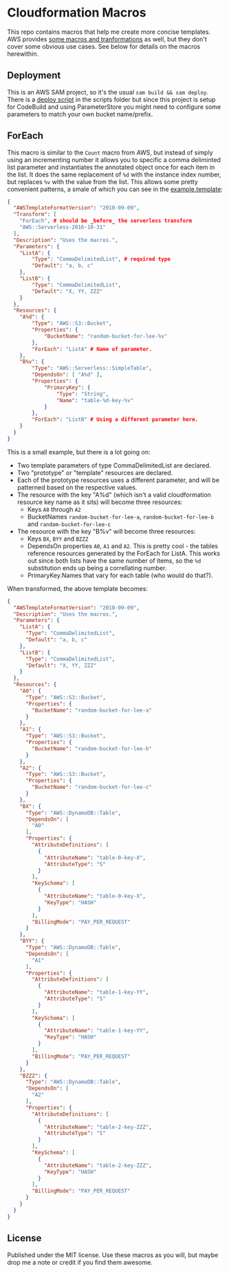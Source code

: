 # Cloudformation Macros

This repo contains macros that help me create more concise templates.  AWS provides [some macros and tranformations](https://github.com/aws-cloudformation/aws-cloudformation-macros) as well, but they don't cover some obvious use cases.  See below for details on the macros herewithin.

## Deployment

This is an AWS SAM project, so it's the usual `sam build && sam deploy`.  There is a [deploy script](scripts/deploy-global.sh) in the scripts folder but since this project is setup for CodeBuild and using ParameterStore you might need to configure some parameters to match your own bucket name/prefix.

## ForEach

This macro is similar to the `Count` macro from AWS, but instead of simply using an incrementing number it allows you to specific a comma deliminted list parameter and instantiates the annotated object once for each item in the list.  It does the same replacement of `%d` with the instance index number, but replaces `%v` with the value from the list.  This allows some pretty convenient patterns, a smale of which you can see in the [example.template](templates/example.template):

```json
{
  "AWSTemplateFormatVersion": "2010-09-09",
  "Transform": [
    "ForEach", # should be _before_ the serverless transform
    "AWS::Serverless-2016-10-31"
  ],
  "Description": "Uses the macros.",
  "Parameters": {
    "ListA": {
        "Type": "CommaDelimitedList", # required type
        "Default": "a, b, c"
    },
    "ListB": {
        "Type": "CommaDelimitedList",
        "Default": "X, YY, ZZZ"
    }
  },
  "Resources": {
    "A%d": {
        "Type": "AWS::S3::Bucket",
        "Properties": {
            "BucketName": "random-bucket-for-lee-%v"
        },
        "ForEach": "ListA" # Name of parameter. 
    },
    "B%v": {
        "Type": "AWS::Serverless::SimpleTable",
        "DependsOn": [ "A%d" ],
        "Properties": {
            "PrimaryKey": {
                "Type": "String",
                "Name": "table-%d-key-%v"
            }
        },
        "ForEach": "ListB" # Using a different parameter here.
    }
  }
}
```

This is a small example, but there is a lot going on:

* Two template parameters of type CommaDelimitedList are declared.  
* Two "prototype" or "template" resources are declared.  
* Each of the prototype resources uses a different parameter, and will be patterned based on the respective values.
* The resource with the key "A%d" (which isn't a valid cloudformation resource key name as it sits) will become three resources:
    * Keys `A0` through `A2`
    * BucketNames `random-bucket-for-lee-a`, `random-bucket-for-lee-b` and `random-bucket-for-lee-c`
* The resource with the key "B%v" will become three resources:
    * Keys `BX`, `BYY` and `BZZZ`
    * DependsOn properties `A0`, `A1` and `A2`. This is pretty cool - the tables reference resources generated by the ForEach for ListA. This works out since both lists have the same number of items, so the `%d` substitution ends up being a correllating number.
    * PrimaryKey.Names that vary for each table (who would do that?).

When transformed, the above template becomes:

```json
{
  "AWSTemplateFormatVersion": "2010-09-09",
  "Description": "Uses the macros.",
  "Parameters": {
    "ListA": {
      "Type": "CommaDelimitedList",
      "Default": "a, b, c"
    },
    "ListB": {
      "Type": "CommaDelimitedList",
      "Default": "X, YY, ZZZ"
    }
  },
  "Resources": {
    "A0": {
      "Type": "AWS::S3::Bucket",
      "Properties": {
        "BucketName": "random-bucket-for-lee-a"
      }
    },
    "A1": {
      "Type": "AWS::S3::Bucket",
      "Properties": {
        "BucketName": "random-bucket-for-lee-b"
      }
    },
    "A2": {
      "Type": "AWS::S3::Bucket",
      "Properties": {
        "BucketName": "random-bucket-for-lee-c"
      }
    },
    "BX": {
      "Type": "AWS::DynamoDB::Table",
      "DependsOn": [
        "A0"
      ],
      "Properties": {
        "AttributeDefinitions": [
          {
            "AttributeName": "table-0-key-X",
            "AttributeType": "S"
          }
        ],
        "KeySchema": [
          {
            "AttributeName": "table-0-key-X",
            "KeyType": "HASH"
          }
        ],
        "BillingMode": "PAY_PER_REQUEST"
      }
    },
    "BYY": {
      "Type": "AWS::DynamoDB::Table",
      "DependsOn": [
        "A1"
      ],
      "Properties": {
        "AttributeDefinitions": [
          {
            "AttributeName": "table-1-key-YY",
            "AttributeType": "S"
          }
        ],
        "KeySchema": [
          {
            "AttributeName": "table-1-key-YY",
            "KeyType": "HASH"
          }
        ],
        "BillingMode": "PAY_PER_REQUEST"
      }
    },
    "BZZZ": {
      "Type": "AWS::DynamoDB::Table",
      "DependsOn": [
        "A2"
      ],
      "Properties": {
        "AttributeDefinitions": [
          {
            "AttributeName": "table-2-key-ZZZ",
            "AttributeType": "S"
          }
        ],
        "KeySchema": [
          {
            "AttributeName": "table-2-key-ZZZ",
            "KeyType": "HASH"
          }
        ],
        "BillingMode": "PAY_PER_REQUEST"
      }
    }
  }
}
```

## License

Published under the MIT license. Use these macros as you will, but maybe drop me a note or credit if you find them awesome.
